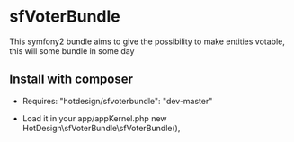 sfVoterBundle
=============

This symfony2 bundle aims to give the possibility to make entities votable, this will some bundle in some day

## Install with composer

 - Requires:
   "hotdesign/sfvoterbundle": "dev-master"

 - Load it in your app/appKernel.php
    new HotDesign\sfVoterBundle\sfVoterBundle(),  